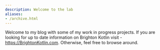 ```yaml
---
description: Welcome to the lab 
aliases:
- /archive.html
---
```

Welcome to my blog with some of my work in progress projects. If you are looking for up to date information on Brighton Kotlin visit - https://BrightonKotlin.com.  Otherwise, feel free to browse around.

